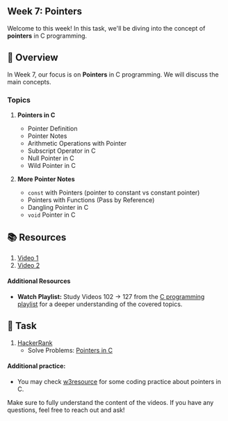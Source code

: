 ## Week 7: Pointers

Welcome to this week! In this task, we'll be diving into the concept of **pointers** in C programming.

## 📖 Overview

In Week 7, our focus is on **Pointers** in C programming. We will discuss the main concepts.

### Topics

1. **Pointers in C**
   - Pointer Definition
   - Pointer Notes
   - Arithmetic Operations with Pointer
   - Subscript Operator in C
   - Null Pointer in C
   - Wild Pointer in C

2. **More Pointer Notes**
   - `const` with Pointers (pointer to constant vs constant pointer)
   - Pointers with Functions (Pass by Reference)
   - Dangling Pointer in C
   - `void` Pointer in C

## 📚 Resources

1. [Video 1](https://youtu.be/J7s7FuifYbo?si=Nb07oLQ9Q1-hSFiN)
2. [Video 2](https://youtu.be/-UwJsKy1ekY?si=D1noE3WCNK49S0d2)

#### Additional Resources

- **Watch Playlist:** Study Videos 102 → 127 from the [C programming playlist](https://www.youtube.com/playlist?list=PLBlnK6fEyqRggZZgYpPMUxdY1CYkZtARR) for a deeper understanding of the covered topics.

## 📝 Task

1. [HackerRank](https://www.hackerrank.com/challenges/pointer-in-c/problem)
   - Solve Problems: [Pointers in C](https://www.hackerrank.com/challenges/pointer-in-c/problem)
  
#### Additional practice:

- You may check [w3resource](https://www.w3resource.com/c-programming-exercises/pointer/index.php) for some coding practice about pointers in C.
  
Make sure to fully understand the content of the videos. If you have any questions, feel free to reach out and ask!


